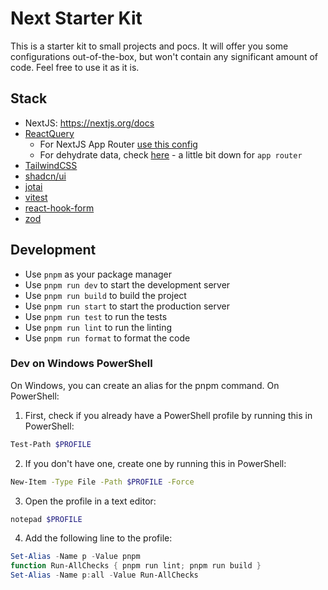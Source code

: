 # Next Starter Kit

This is a starter kit to small projects and pocs. It will offer you some configurations out-of-the-box, but won't contain any significant amount of code. Feel free to use it as it is.

## Stack

- NextJS: https://nextjs.org/docs
- [ReactQuery](https://tanstack.com/query/latest/docs/framework/react/overview)
  - For NextJS App Router [use this config](https://tanstack.com/query/latest/docs/framework/react/guides/advanced-ssr#initial-setup)
  - For dehydrate data, check [here](https://tanstack.com/query/latest/docs/framework/react/guides/advanced-ssr#prefetching-and-dehydrating-data) - a little bit down for `app router`
- [TailwindCSS](https://tailwindcss.com/docs/installation/framework-guides)
- [shadcn/ui](https://ui.shadcn.com/docs)
- [jotai](https://jotai.org/)
- [vitest](https://vitest.dev/guide/)
- [react-hook-form](https://react-hook-form.com/)
- [zod](https://zod.dev/)

## Development

- Use `pnpm` as your package manager
- Use `pnpm run dev` to start the development server
- Use `pnpm run build` to build the project
- Use `pnpm run start` to start the production server
- Use `pnpm run test` to run the tests
- Use `pnpm run lint` to run the linting
- Use `pnpm run format` to format the code

### Dev on Windows PowerShell

On Windows, you can create an alias for the pnpm command. On PowerShell:

1. First, check if you already have a PowerShell profile by running this in PowerShell:

```bash
Test-Path $PROFILE
```

2. If you don't have one, create one by running this in PowerShell:

```bash
New-Item -Type File -Path $PROFILE -Force
```

3. Open the profile in a text editor:

```bash
notepad $PROFILE
```

4. Add the following line to the profile:

```powershell
Set-Alias -Name p -Value pnpm
function Run-AllChecks { pnpm run lint; pnpm run build }
Set-Alias -Name p:all -Value Run-AllChecks
```
